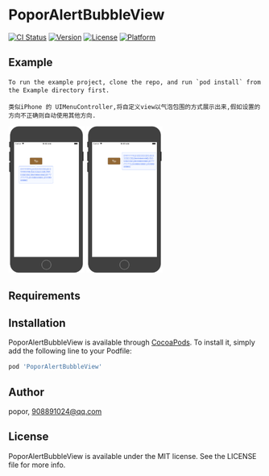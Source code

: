 # PoporAlertBubbleView

[![CI Status](https://img.shields.io/travis/popor/PoporAlertBubbleView.svg?style=flat)](https://travis-ci.org/popor/PoporAlertBubbleView)
[![Version](https://img.shields.io/cocoapods/v/PoporAlertBubbleView.svg?style=flat)](https://cocoapods.org/pods/PoporAlertBubbleView)
[![License](https://img.shields.io/cocoapods/l/PoporAlertBubbleView.svg?style=flat)](https://cocoapods.org/pods/PoporAlertBubbleView)
[![Platform](https://img.shields.io/cocoapods/p/PoporAlertBubbleView.svg?style=flat)](https://cocoapods.org/pods/PoporAlertBubbleView)

## Example

```
To run the example project, clone the repo, and run `pod install` from the Example directory first.

类似iPhone 的 UIMenuController,将自定义view以气泡包围的方式展示出来,假如设置的方向不正确则自动使用其他方向.

```
<img src="https://github.com/popor/PoporAlertBubbleView/blob/master/Example/image/screen0.png" width="30%" height="40%">

<img src="https://github.com/popor/PoporAlertBubbleView/blob/master/Example/image/screen1.png" width="30%" height="40%">

## Requirements

## Installation

PoporAlertBubbleView is available through [CocoaPods](https://cocoapods.org). To install
it, simply add the following line to your Podfile:

```ruby
pod 'PoporAlertBubbleView'
```

## Author

popor, 908891024@qq.com

## License

PoporAlertBubbleView is available under the MIT license. See the LICENSE file for more info.
